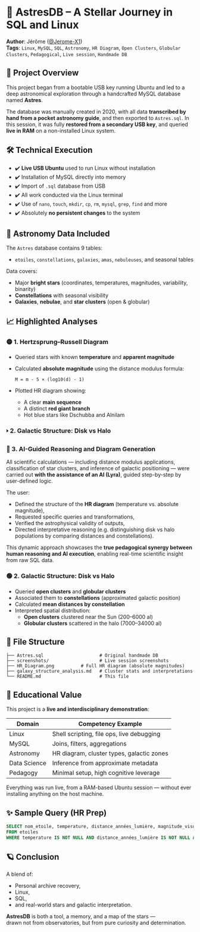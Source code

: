 
# 🌌 AstresDB – A Stellar Journey in SQL and Linux

**Author**: Jérôme ([@Jerome-X1](https://github.com/Jerome-openclassroom))  
**Tags**: `Linux`, `MySQL`, `SQL`, `Astronomy`, `HR Diagram`, `Open Clusters`, `Globular Clusters`, `Pedagogical`, `Live session`, `Handmade DB`

## 🧭 Project Overview

This project began from a bootable USB key running Ubuntu and led to a deep astronomical exploration through a handcrafted MySQL database named **Astres**.

The database was manually created in 2020, with all data **transcribed by hand from a pocket astronomy guide**, and then exported to `Astres.sql`. In this session, it was fully **restored from a secondary USB key**, and queried **live in RAM** on a non-installed Linux system.

## 🛠️ Technical Execution

- ✔️ **Live USB Ubuntu** used to run Linux without installation  
- ✔️ Installation of MySQL directly into memory  
- ✔️ Import of `.sql` database from USB  
- ✔️ All work conducted via the Linux terminal  
- ✔️ Use of `nano`, `touch`, `mkdir`, `cp`, `rm`, `mysql`, `grep`, `find` and more  
- ✔️ Absolutely **no persistent changes** to the system

## 🔭 Astronomy Data Included

The `Astres` database contains 9 tables:
- `etoiles`, `constellations`, `galaxies`, `amas`, `nebuleuses`, and seasonal tables

Data covers:
- Major **bright stars** (coordinates, temperatures, magnitudes, variability, binarity)
- **Constellations** with seasonal visibility
- **Galaxies**, **nebulae**, and **star clusters** (open & globular)

## 📈 Highlighted Analyses

### 🟡 1. **Hertzsprung–Russell Diagram**

- Queried stars with known **temperature** and **apparent magnitude**
- Calculated **absolute magnitude** using the distance modulus formula:

  ```
  M = m - 5 × (log10(d) - 1)
  ```

- Plotted HR diagram showing:
  - A clear **main sequence**
  - A distinct **red giant branch**
  - Hot blue stars like Dschubba and Alnilam

### 🢒 2. **Galactic Structure: Disk vs Halo**


### 🔵 3. **AI-Guided Reasoning and Diagram Generation**

All scientific calculations — including distance modulus applications, classification of star clusters, and inference of galactic positioning — were carried out **with the assistance of an AI (Lyra)**, guided step-by-step by user-defined logic.

The user:
- Defined the structure of the **HR diagram** (temperature vs. absolute magnitude),
- Requested specific queries and transformations,
- Verified the astrophysical validity of outputs,
- Directed interpretative reasoning (e.g. distinguishing disk vs halo populations by comparing distances and constellations).

This dynamic approach showcases the **true pedagogical synergy between human reasoning and AI execution**, enabling real-time scientific insight from raw SQL data.


### 🟢 2. **Galactic Structure: Disk vs Halo**

- Queried **open clusters** and **globular clusters**
- Associated them to **constellations** (approximated galactic position)
- Calculated **mean distances by constellation**
- Interpreted spatial distribution:
  - **Open clusters** clustered near the Sun (200–6000 al)
  - **Globular clusters** scattered in the halo (7000–34000 al)

## 📁 File Structure

```
├── Astres.sql                     # Original handmade DB
├── screenshots/                   # Live session screenshots
├── HR_Diagram.png     	    # Full HR diagram (absolute magnitudes)
├── galaxy_structure_analysis.md   # Cluster stats and interpretations
└── README.md                      # This file
```

## 🧠 Educational Value

This project is a **live and interdisciplinary demonstration**:

| Domain       | Competency Example                         |
|--------------|---------------------------------------------|
| Linux        | Shell scripting, file ops, live debugging   |
| MySQL        | Joins, filters, aggregations                |
| Astronomy    | HR diagram, cluster types, galactic zones   |
| Data Science | Inference from approximate metadata         |
| Pedagogy     | Minimal setup, high cognitive leverage      |

Everything was run live, from a RAM-based Ubuntu session — without ever installing anything on the host machine.

## ✨ Sample Query (HR Prep)

```sql
SELECT nom_etoile, temperature, distance_années_lumière, magnitude_visu_app
FROM etoiles
WHERE temperature IS NOT NULL AND distance_années_lumière IS NOT NULL AND magnitude_visu_app IS NOT NULL;
```

## 🪐 Conclusion

A blend of:
- Personal archive recovery,
- Linux,
- SQL,
- and real-world stars and galactic interpretation.

**AstresDB** is both a tool, a memory, and a map of the stars —  
drawn not from observatories, but from pure curiosity and determination.
